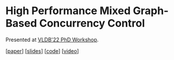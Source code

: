 # High Performance Mixed Graph-Based Concurrency Control

Presented at [VLDB'22 PhD Workshop](https://vldb.org/2022/?program-schedule-phd-workshop).

[[paper](https://jackwaudby.github.io/vldb-phd-workshop-22/ms.pdf)] [[slides](https://github.com/jackwaudby/vldb-phd-workshop-22/blob/main/slides/PhDWorkshop_9.pdf)] [[code](https://github.com/jackwaudby/spaghetti)] [[video](https://youtu.be/u-PPcLy-dqY)]

